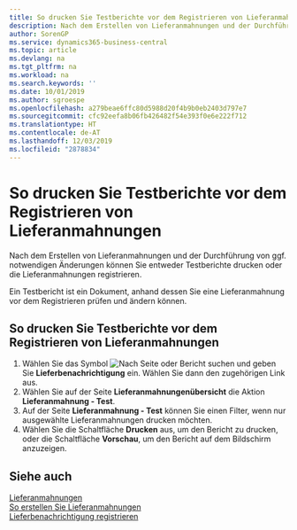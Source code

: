 ```yaml
---
title: So drucken Sie Testberichte vor dem Registrieren von Lieferanmahnungen
description: Nach dem Erstellen von Lieferanmahnungen und der Durchführung von ggf. notwendigen Änderungen können Sie entweder Testberichte drucken oder die Lieferanmahnungen registrieren.
author: SorenGP
ms.service: dynamics365-business-central
ms.topic: article
ms.devlang: na
ms.tgt_pltfrm: na
ms.workload: na
ms.search.keywords: ''
ms.date: 10/01/2019
ms.author: sgroespe
ms.openlocfilehash: a279beae6ffc80d5988d20f4b9b0eb2403d797e7
ms.sourcegitcommit: cfc92eefa8b06fb426482f54e393f0e6e222f712
ms.translationtype: HT
ms.contentlocale: de-AT
ms.lasthandoff: 12/03/2019
ms.locfileid: "2878834"
---
```

# <a name="print-test-reports-for-delivery-reminders"></a>So drucken Sie Testberichte vor dem Registrieren von Lieferanmahnungen
Nach dem Erstellen von Lieferanmahnungen und der Durchführung von ggf. notwendigen Änderungen können Sie entweder Testberichte drucken oder die Lieferanmahnungen registrieren.  

Ein Testbericht ist ein Dokument, anhand dessen Sie eine Lieferanmahnung vor dem Registrieren prüfen und ändern können.  

## <a name="to-print-test-reports-before-issuing-delivery-reminders"></a>So drucken Sie Testberichte vor dem Registrieren von Lieferanmahnungen  

1.  Wählen Sie das Symbol ![Nach Seite oder Bericht suchen](../../media/ui-search/search_small.png "Suche nach Seiten- oder Berichtssymbolen") und geben Sie **Lieferbenachrichtigung** ein. Wählen Sie dann den zugehörigen Link aus.  
2.  Wählen Sie auf der Seite **Lieferanmahnungenübersicht** die Aktion **Lieferanmahnung - Test**.  
3.  Auf der Seite **Lieferanmahnung - Test** können Sie einen Filter, wenn nur ausgewählte Lieferanmahnungen drucken möchten.  
4.  Wählen Sie die Schaltfläche **Drucken** aus, um den Bericht zu drucken, oder die Schaltfläche **Vorschau**, um den Bericht auf dem Bildschirm anzuzeigen.  

## <a name="see-also"></a>Siehe auch  
 [Lieferanmahnungen](delivery-reminders.md)   
 [So erstellen Sie Lieferanmahnungen](how-to-generate-delivery-reminders.md)   
 [Lieferbenachrichtigung registrieren](how-to-issue-delivery-reminders.md)
